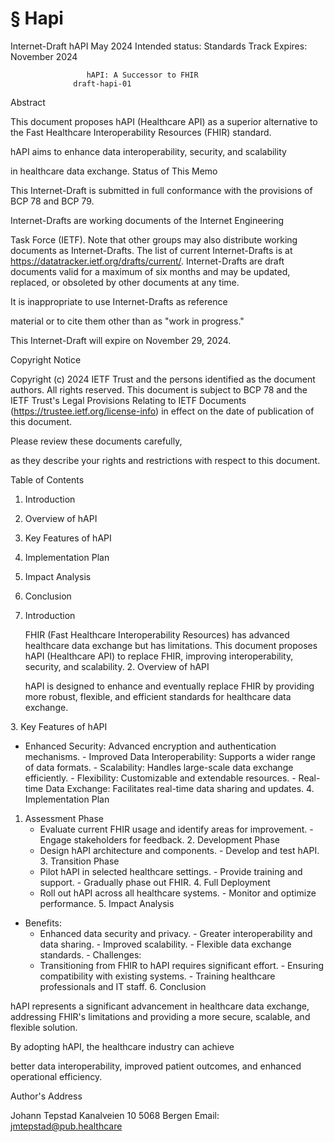# § Hapi

Internet-Draft                     hAPI                       May 2024
Intended status: Standards Track
Expires: November 2024

                     hAPI: A Successor to FHIR
                  draft-hapi-01

Abstract

   This document proposes hAPI (Healthcare API) as a superior alternative
   to the Fast Healthcare Interoperability Resources (FHIR) standard.
<!-- TODO: Break into shorter sentences (39 words > 15) --> hAPI aims to enhance data interoperability, security, and scalability
   in healthcare data exchange. Status of This Memo

   This Internet-Draft is submitted in full conformance with the
   provisions of BCP 78 and BCP 79.
<!-- TODO: Break into shorter sentences (20 words > 15) --> Internet-Drafts are working documents of the Internet Engineering
   Task Force (IETF). Note that other groups may also distribute working
   documents as Internet-Drafts. The list of current Internet-Drafts is
   at https://datatracker.ietf.org/drafts/current/. Internet-Drafts are draft documents valid for a maximum of six months
   and may be updated, replaced, or obsoleted by other documents at any
   time.
<!-- TODO: Break into shorter sentences (24 words > 15) --> It is inappropriate to use Internet-Drafts as reference
   material or to cite them other than as "work in progress."

   This Internet-Draft will expire on November 29, 2024.
<!-- TODO: Break into shorter sentences (27 words > 15) --> Copyright Notice

   Copyright (c) 2024 IETF Trust and the persons identified as the
   document authors. All rights reserved. This document is subject to BCP 78 and the IETF Trust's Legal
   Provisions Relating to IETF Documents
   (https://trustee.ietf.org/license-info) in effect on the date of
   publication of this document.
<!-- TODO: Break into shorter sentences (28 words > 15) --> Please review these documents carefully,
   as they describe your rights and restrictions with respect to this
   document.
<!-- TODO: Break into shorter sentences (17 words > 15) --> Table of Contents

   1. Introduction
   2. Overview of hAPI
   3. Key Features of hAPI
   4. Implementation Plan
   5. Impact Analysis
   6. Conclusion

1. Introduction

   FHIR (Fast Healthcare Interoperability Resources) has advanced healthcare
   data exchange but has limitations. This document proposes hAPI (Healthcare
   API) to replace FHIR, improving interoperability, security, and scalability. 2. Overview of hAPI

   hAPI is designed to enhance and eventually replace FHIR by providing more
   robust, flexible, and efficient standards for healthcare data exchange.
<!-- TODO: Break into shorter sentences (24 words > 15) --> 3. Key Features of hAPI

   - Enhanced Security: Advanced encryption and authentication mechanisms. - Improved Data Interoperability: Supports a wider range of data formats. - Scalability: Handles large-scale data exchange efficiently. - Flexibility: Customizable and extendable resources. - Real-time Data Exchange: Facilitates real-time data sharing and updates. 4. Implementation Plan

   1. Assessment Phase
      - Evaluate current FHIR usage and identify areas for improvement. - Engage stakeholders for feedback. 2. Development Phase
      - Design hAPI architecture and components. - Develop and test hAPI. 3. Transition Phase
      - Pilot hAPI in selected healthcare settings. - Provide training and support. - Gradually phase out FHIR. 4. Full Deployment
      - Roll out hAPI across all healthcare systems. - Monitor and optimize performance. 5. Impact Analysis

   - Benefits:
     - Enhanced data security and privacy. - Greater interoperability and data sharing. - Improved scalability. - Flexible data exchange standards. - Challenges:
     - Transitioning from FHIR to hAPI requires significant effort. - Ensuring compatibility with existing systems. - Training healthcare professionals and IT staff. 6. Conclusion

   hAPI represents a significant advancement in healthcare data exchange,
   addressing FHIR's limitations and providing a more secure, scalable,
   and flexible solution.
<!-- TODO: Break into shorter sentences (22 words > 15) --> By adopting hAPI, the healthcare industry can achieve
   better data interoperability, improved patient outcomes, and enhanced
   operational efficiency.
<!-- TODO: Break into shorter sentences (18 words > 15) --> Author's Address

   Johann Tepstad
   Kanalveien 10
   5068 Bergen
   Email: jmtepstad@pub.healthcare